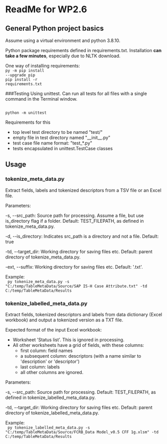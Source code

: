 # ReadMe for WP2.6
## General Python project basics
Assume using a virtual environment and python 3.8.10.

Python package requirements defined in requirements.txt. Installation **can take a few minutes**, 
especially due to NLTK download.

One way of installing requirements: <br />
<code>py -m pip install --upgrade pip</code><br />
<code>pip install -r requirements.txt</code>

###Testing
Using unittest. Can run all tests for all files with a single command in the Terminal window.

<code>
python -m unittest
</code>

Requirements for this
<ul>
<li>top level test directory to be named "test/"</li>
<li>empty file in test directory named "__init__.py"</li>
<li>test case file name format: "test_*.py"</li>
<li>tests encapsulated in unittest.TestCase classes</li>
</ul>

## Usage
### tokenize_meta_data.py
Extract fields, labels and tokenized descriptors from a TSV file or an Excel file.

Parameters:

-s, --src_path: Source path for processing. Assume a file, but use is_directory flag if a folder. 
Default: TEST_FILEPATH, as defined in tokenize_meta_data.py.  

-d, --is_directory: Indicates src_path is a directory and not a file. Default: true

-td, --target_dir: Working directory for saving files etc. Default: parent directory of tokenize_meta_data.py.

-ext, --suffix: Working directory for saving files etc. Default: '.txt'.

Example:<br />
<code>
py tokenize_meta_data.py -s "C:/temp/TableMetaData/Source/SAP IS-H Case Attribute.txt" -td C:/temp/TableMetaData/Results
</code>

### tokenize_labelled_meta_data.py
Extract fields, tokenized descriptors and labels from data dictionary (Excel workbook) and output a tokenized version 
as a TXT file.

Expected format of the input Excel workbook:
- Worksheet 'Status list'. This is ignored in processing.
- All other worksheets have a grid of fields, with these columns:
  - first column: field names
  - a subsequent column: descriptors (with a name similar to 'description' or 'descriptor')
  - last column: labels
  - all other columns are ignored.

Parameters:

-s, --src_path: Source path for processing. Default: TEST_FILEPATH, as defined in tokenize_labelled_meta_data.py.  

-td, --target_dir: Working directory for saving files etc. Default: parent directory of tokenize_labelled_meta_data.py.

Example:<br />
<code>
py tokenize_labelled_meta_data.py -s "C:/temp/TableMetaData/Source/FCRB_Data Model_v0.5 CFF 1g.xlsm" -td C:/temp/TableMetaData/Results
</code>
